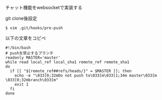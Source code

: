 チャット機能をwebsocketで実装する

git clone後設定

`
$ vim .git/hooks/pre-push
`

以下の文章をコピペ
```
#!/bin/bash
# pushを禁止するブランチ
readonly MASTER='master'
while read local_ref local_sha1 remote_ref remote_sha1
do
  if [[ "${remote_ref##refs/heads/}" = $MASTER ]]; then
    echo -e "\033[0;32mDo not push to\033[m\033[1;34m master\033[m \033[0;32mbranch\033[m"
    exit 1
  fi
done
```
